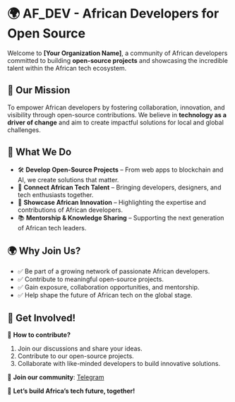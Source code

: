 # 🌍 **AF_DEV - African Developers for Open Source**  

Welcome to **[Your Organization Name]**, a community of African developers committed to building **open-source projects** and showcasing the incredible talent within the African tech ecosystem.  

## 🌟 **Our Mission**

To empower African developers by fostering collaboration, innovation, and visibility through open-source contributions. We believe in **technology as a driver of change** and aim to create impactful solutions for local and global challenges.  

## 🚀 **What We Do**  

- 🛠️ **Develop Open-Source Projects** – From web apps to blockchain and AI, we create solutions that matter.  
- 🤝 **Connect African Tech Talent** – Bringing developers, designers, and tech enthusiasts together.  
- 📢 **Showcase African Innovation** – Highlighting the expertise and contributions of African developers.  
- 📚 **Mentorship & Knowledge Sharing** – Supporting the next generation of African tech leaders.  

## 🌍 **Why Join Us?**

- ✅ Be part of a growing network of passionate African developers.  
- ✅ Contribute to meaningful open-source projects.  
- ✅ Gain exposure, collaboration opportunities, and mentorship.  
- ✅ Help shape the future of African tech on the global stage.  

## 👥 **Get Involved!**

📌 **How to contribute?**  

1. Join our discussions and share your ideas.  
2. Contribute to our open-source projects.  
3. Collaborate with like-minded developers to build innovative solutions.  

💬 **Join our community**: [Telegram](https://t.me/devs_forum)  

🚀 **Let’s build Africa’s tech future, together!**  
